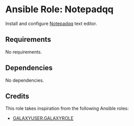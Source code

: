 # Ansible Role: Notepadqq

Install and configure [Notepadqq](https://notepadqq.com/s/) text editor.

## Requirements

No requirements.

## Dependencies

No dependencies.

## Credits

This role takes inspiration from the following Ansible roles:

- [GALAXYUSER.GALAXYROLE](https://github.com/GITUSER/GITREPO)
